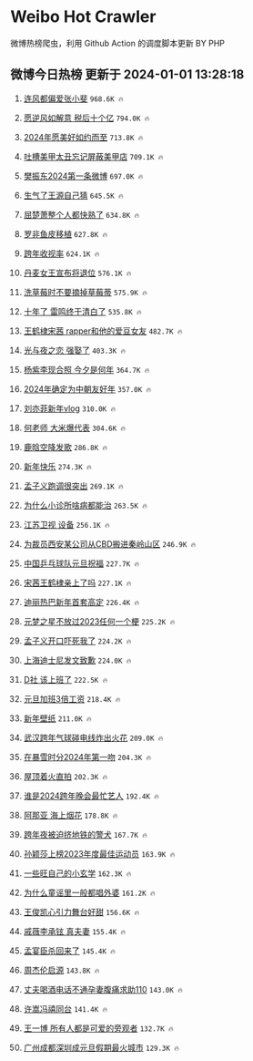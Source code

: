 # Weibo Hot Crawler 



微博热榜爬虫，利用 Github Action 的调度脚本更新 BY PHP 


## 微博今日热榜 更新于 2024-01-01 13:28:18 
1. [连风都偏爱张小斐](https://s.weibo.com/weibo?q=%E8%BF%9E%E9%A3%8E%E9%83%BD%E5%81%8F%E7%88%B1%E5%BC%A0%E5%B0%8F%E6%96%90&t=31&band_rank=1&Refer=top) `968.6K 🔥` 

1. [愿逆风如解意 税后十个亿](https://s.weibo.com/weibo?q=%E6%84%BF%E9%80%86%E9%A3%8E%E5%A6%82%E8%A7%A3%E6%84%8F%20%E7%A8%8E%E5%90%8E%E5%8D%81%E4%B8%AA%E4%BA%BF&t=31&band_rank=2&Refer=top) `794.0K 🔥` 

1. [2024年愿美好如约而至](https://s.weibo.com/weibo?q=%232024%E5%B9%B4%E6%84%BF%E7%BE%8E%E5%A5%BD%E5%A6%82%E7%BA%A6%E8%80%8C%E8%87%B3%23&t=31&band_rank=3&Refer=top) `713.8K 🔥` 

1. [吐槽美甲太丑忘记屏蔽美甲店](https://s.weibo.com/weibo?q=%E5%90%90%E6%A7%BD%E7%BE%8E%E7%94%B2%E5%A4%AA%E4%B8%91%E5%BF%98%E8%AE%B0%E5%B1%8F%E8%94%BD%E7%BE%8E%E7%94%B2%E5%BA%97&t=31&band_rank=4&Refer=top) `709.1K 🔥` 

1. [樊振东2024第一条微博](https://s.weibo.com/weibo?q=%23%E6%A8%8A%E6%8C%AF%E4%B8%9C2024%E7%AC%AC%E4%B8%80%E6%9D%A1%E5%BE%AE%E5%8D%9A%23&t=31&band_rank=5&Refer=top) `697.0K 🔥` 

1. [生气了王源自己猜](https://s.weibo.com/weibo?q=%E7%94%9F%E6%B0%94%E4%BA%86%E7%8E%8B%E6%BA%90%E8%87%AA%E5%B7%B1%E7%8C%9C&t=31&band_rank=6&Refer=top) `645.5K 🔥` 

1. [屈楚萧整个人都快熟了](https://s.weibo.com/weibo?q=%E5%B1%88%E6%A5%9A%E8%90%A7%E6%95%B4%E4%B8%AA%E4%BA%BA%E9%83%BD%E5%BF%AB%E7%86%9F%E4%BA%86&t=31&band_rank=7&Refer=top) `634.8K 🔥` 

1. [罗非鱼皮移植](https://s.weibo.com/weibo?q=%E7%BD%97%E9%9D%9E%E9%B1%BC%E7%9A%AE%E7%A7%BB%E6%A4%8D&t=31&band_rank=8&Refer=top) `627.8K 🔥` 

1. [跨年收视率](https://s.weibo.com/weibo?q=%23%E8%B7%A8%E5%B9%B4%E6%94%B6%E8%A7%86%E7%8E%87%23&t=31&band_rank=9&Refer=top) `624.1K 🔥` 

1. [丹麦女王宣布将退位](https://s.weibo.com/weibo?q=%23%E4%B8%B9%E9%BA%A6%E5%A5%B3%E7%8E%8B%E5%AE%A3%E5%B8%83%E5%B0%86%E9%80%80%E4%BD%8D%23&t=31&band_rank=10&Refer=top) `576.1K 🔥` 

1. [洗草莓时不要摘掉草莓蒂](https://s.weibo.com/weibo?q=%E6%B4%97%E8%8D%89%E8%8E%93%E6%97%B6%E4%B8%8D%E8%A6%81%E6%91%98%E6%8E%89%E8%8D%89%E8%8E%93%E8%92%82&t=31&band_rank=11&Refer=top) `575.9K 🔥` 

1. [十年了 雷鸣终于清白了](https://s.weibo.com/weibo?q=%E5%8D%81%E5%B9%B4%E4%BA%86%20%E9%9B%B7%E9%B8%A3%E7%BB%88%E4%BA%8E%E6%B8%85%E7%99%BD%E4%BA%86&t=31&band_rank=12&Refer=top) `535.8K 🔥` 

1. [王鹤棣宋茜 rapper和他的爱豆女友](https://s.weibo.com/weibo?q=%E7%8E%8B%E9%B9%A4%E6%A3%A3%E5%AE%8B%E8%8C%9C%20rapper%E5%92%8C%E4%BB%96%E7%9A%84%E7%88%B1%E8%B1%86%E5%A5%B3%E5%8F%8B&t=31&band_rank=13&Refer=top) `482.7K 🔥` 

1. [光与夜之恋 强娶了](https://s.weibo.com/weibo?q=%E5%85%89%E4%B8%8E%E5%A4%9C%E4%B9%8B%E6%81%8B%20%E5%BC%BA%E5%A8%B6%E4%BA%86&t=31&band_rank=14&Refer=top) `403.3K 🔥` 

1. [杨紫李现合照 今夕是何年](https://s.weibo.com/weibo?q=%E6%9D%A8%E7%B4%AB%E6%9D%8E%E7%8E%B0%E5%90%88%E7%85%A7%20%E4%BB%8A%E5%A4%95%E6%98%AF%E4%BD%95%E5%B9%B4&t=31&band_rank=15&Refer=top) `364.7K 🔥` 

1. [2024年确定为中朝友好年](https://s.weibo.com/weibo?q=%232024%E5%B9%B4%E7%A1%AE%E5%AE%9A%E4%B8%BA%E4%B8%AD%E6%9C%9D%E5%8F%8B%E5%A5%BD%E5%B9%B4%23&t=31&band_rank=16&Refer=top) `357.0K 🔥` 

1. [刘亦菲新年vlog](https://s.weibo.com/weibo?q=%E5%88%98%E4%BA%A6%E8%8F%B2%E6%96%B0%E5%B9%B4vlog&t=31&band_rank=17&Refer=top) `310.0K 🔥` 

1. [何老师 大米爆代表](https://s.weibo.com/weibo?q=%E4%BD%95%E8%80%81%E5%B8%88%20%E5%A4%A7%E7%B1%B3%E7%88%86%E4%BB%A3%E8%A1%A8&t=31&band_rank=18&Refer=top) `304.6K 🔥` 

1. [鹿晗空降发歌](https://s.weibo.com/weibo?q=%23%E9%B9%BF%E6%99%97%E7%A9%BA%E9%99%8D%E5%8F%91%E6%AD%8C%23&t=31&band_rank=19&Refer=top) `286.8K 🔥` 

1. [新年快乐](https://s.weibo.com/weibo?q=%23%E6%96%B0%E5%B9%B4%E5%BF%AB%E4%B9%90%23&t=31&band_rank=20&Refer=top) `274.3K 🔥` 

1. [孟子义跑调很突出](https://s.weibo.com/weibo?q=%E5%AD%9F%E5%AD%90%E4%B9%89%E8%B7%91%E8%B0%83%E5%BE%88%E7%AA%81%E5%87%BA&t=31&band_rank=21&Refer=top) `269.1K 🔥` 

1. [为什么小诊所啥病都能治](https://s.weibo.com/weibo?q=%E4%B8%BA%E4%BB%80%E4%B9%88%E5%B0%8F%E8%AF%8A%E6%89%80%E5%95%A5%E7%97%85%E9%83%BD%E8%83%BD%E6%B2%BB&t=31&band_rank=22&Refer=top) `263.5K 🔥` 

1. [江苏卫视 设备](https://s.weibo.com/weibo?q=%E6%B1%9F%E8%8B%8F%E5%8D%AB%E8%A7%86%20%E8%AE%BE%E5%A4%87&t=31&band_rank=23&Refer=top) `256.1K 🔥` 

1. [为裁员西安某公司从CBD搬进秦岭山区](https://s.weibo.com/weibo?q=%23%E4%B8%BA%E8%A3%81%E5%91%98%E8%A5%BF%E5%AE%89%E6%9F%90%E5%85%AC%E5%8F%B8%E4%BB%8ECBD%E6%90%AC%E8%BF%9B%E7%A7%A6%E5%B2%AD%E5%B1%B1%E5%8C%BA%23&t=31&band_rank=24&Refer=top) `246.9K 🔥` 

1. [中国乒乓球队元旦祝福](https://s.weibo.com/weibo?q=%23%E4%B8%AD%E5%9B%BD%E4%B9%92%E4%B9%93%E7%90%83%E9%98%9F%E5%85%83%E6%97%A6%E7%A5%9D%E7%A6%8F%23&t=31&band_rank=25&Refer=top) `227.7K 🔥` 

1. [宋茜王鹤棣亲上了吗](https://s.weibo.com/weibo?q=%E5%AE%8B%E8%8C%9C%E7%8E%8B%E9%B9%A4%E6%A3%A3%E4%BA%B2%E4%B8%8A%E4%BA%86%E5%90%97&t=31&band_rank=26&Refer=top) `227.1K 🔥` 

1. [迪丽热巴新年首套高定](https://s.weibo.com/weibo?q=%E8%BF%AA%E4%B8%BD%E7%83%AD%E5%B7%B4%E6%96%B0%E5%B9%B4%E9%A6%96%E5%A5%97%E9%AB%98%E5%AE%9A&t=31&band_rank=27&Refer=top) `226.4K 🔥` 

1. [元梦之星不放过2023任何一个梗](https://s.weibo.com/weibo?q=%23%E5%85%83%E6%A2%A6%E4%B9%8B%E6%98%9F%E4%B8%8D%E6%94%BE%E8%BF%872023%E4%BB%BB%E4%BD%95%E4%B8%80%E4%B8%AA%E6%A2%97%23&t=31&band_rank=28&Refer=top) `225.2K 🔥` 

1. [孟子义开口吓死我了](https://s.weibo.com/weibo?q=%E5%AD%9F%E5%AD%90%E4%B9%89%E5%BC%80%E5%8F%A3%E5%90%93%E6%AD%BB%E6%88%91%E4%BA%86&t=31&band_rank=29&Refer=top) `224.2K 🔥` 

1. [上海迪士尼发文致歉](https://s.weibo.com/weibo?q=%23%E4%B8%8A%E6%B5%B7%E8%BF%AA%E5%A3%AB%E5%B0%BC%E5%8F%91%E6%96%87%E8%87%B4%E6%AD%89%23&t=31&band_rank=30&Refer=top) `224.0K 🔥` 

1. [D社 该上班了](https://s.weibo.com/weibo?q=D%E7%A4%BE%20%E8%AF%A5%E4%B8%8A%E7%8F%AD%E4%BA%86&t=31&band_rank=31&Refer=top) `222.5K 🔥` 

1. [元旦加班3倍工资](https://s.weibo.com/weibo?q=%23%E5%85%83%E6%97%A6%E5%8A%A0%E7%8F%AD3%E5%80%8D%E5%B7%A5%E8%B5%84%23&t=31&band_rank=32&Refer=top) `218.4K 🔥` 

1. [新年壁纸](https://s.weibo.com/weibo?q=%E6%96%B0%E5%B9%B4%E5%A3%81%E7%BA%B8&t=31&band_rank=33&Refer=top) `211.0K 🔥` 

1. [武汉跨年气球碰电线炸出火花](https://s.weibo.com/weibo?q=%23%E6%AD%A6%E6%B1%89%E8%B7%A8%E5%B9%B4%E6%B0%94%E7%90%83%E7%A2%B0%E7%94%B5%E7%BA%BF%E7%82%B8%E5%87%BA%E7%81%AB%E8%8A%B1%23&t=31&band_rank=34&Refer=top) `209.0K 🔥` 

1. [在暴雪时分2024年第一吻](https://s.weibo.com/weibo?q=%23%E5%9C%A8%E6%9A%B4%E9%9B%AA%E6%97%B6%E5%88%862024%E5%B9%B4%E7%AC%AC%E4%B8%80%E5%90%BB%23&t=31&band_rank=35&Refer=top) `204.3K 🔥` 

1. [屋顶着火直拍](https://s.weibo.com/weibo?q=%E5%B1%8B%E9%A1%B6%E7%9D%80%E7%81%AB%E7%9B%B4%E6%8B%8D&t=31&band_rank=36&Refer=top) `202.3K 🔥` 

1. [谁是2024跨年晚会最忙艺人](https://s.weibo.com/weibo?q=%23%E8%B0%81%E6%98%AF2024%E8%B7%A8%E5%B9%B4%E6%99%9A%E4%BC%9A%E6%9C%80%E5%BF%99%E8%89%BA%E4%BA%BA%23&t=31&band_rank=37&Refer=top) `192.4K 🔥` 

1. [阿那亚 海上烟花](https://s.weibo.com/weibo?q=%E9%98%BF%E9%82%A3%E4%BA%9A%20%E6%B5%B7%E4%B8%8A%E7%83%9F%E8%8A%B1&t=31&band_rank=38&Refer=top) `178.8K 🔥` 

1. [跨年夜被迫挤地铁的警犬](https://s.weibo.com/weibo?q=%E8%B7%A8%E5%B9%B4%E5%A4%9C%E8%A2%AB%E8%BF%AB%E6%8C%A4%E5%9C%B0%E9%93%81%E7%9A%84%E8%AD%A6%E7%8A%AC&t=31&band_rank=39&Refer=top) `167.7K 🔥` 

1. [孙颖莎上榜2023年度最佳运动员](https://s.weibo.com/weibo?q=%23%E5%AD%99%E9%A2%96%E8%8E%8E%E4%B8%8A%E6%A6%9C2023%E5%B9%B4%E5%BA%A6%E6%9C%80%E4%BD%B3%E8%BF%90%E5%8A%A8%E5%91%98%23&t=31&band_rank=40&Refer=top) `163.9K 🔥` 

1. [一些旺自己的小玄学](https://s.weibo.com/weibo?q=%E4%B8%80%E4%BA%9B%E6%97%BA%E8%87%AA%E5%B7%B1%E7%9A%84%E5%B0%8F%E7%8E%84%E5%AD%A6&t=31&band_rank=41&Refer=top) `162.3K 🔥` 

1. [为什么童谣里一般都唱外婆](https://s.weibo.com/weibo?q=%E4%B8%BA%E4%BB%80%E4%B9%88%E7%AB%A5%E8%B0%A3%E9%87%8C%E4%B8%80%E8%88%AC%E9%83%BD%E5%94%B1%E5%A4%96%E5%A9%86&t=31&band_rank=42&Refer=top) `161.2K 🔥` 

1. [王俊凯心引力舞台好甜](https://s.weibo.com/weibo?q=%23%E7%8E%8B%E4%BF%8A%E5%87%AF%E5%BF%83%E5%BC%95%E5%8A%9B%E8%88%9E%E5%8F%B0%E5%A5%BD%E7%94%9C%23&t=31&band_rank=43&Refer=top) `156.6K 🔥` 

1. [戚薇李承铉 真夫妻](https://s.weibo.com/weibo?q=%E6%88%9A%E8%96%87%E6%9D%8E%E6%89%BF%E9%93%89%20%E7%9C%9F%E5%A4%AB%E5%A6%BB&t=31&band_rank=44&Refer=top) `155.4K 🔥` 

1. [孟宴臣杀回来了](https://s.weibo.com/weibo?q=%E5%AD%9F%E5%AE%B4%E8%87%A3%E6%9D%80%E5%9B%9E%E6%9D%A5%E4%BA%86&t=31&band_rank=45&Refer=top) `145.4K 🔥` 

1. [周杰伦启源](https://s.weibo.com/weibo?q=%23%E5%91%A8%E6%9D%B0%E4%BC%A6%E5%90%AF%E6%BA%90%23&t=31&band_rank=46&Refer=top) `143.8K 🔥` 

1. [丈夫喝酒电话不通孕妻腹痛求助110](https://s.weibo.com/weibo?q=%23%E4%B8%88%E5%A4%AB%E5%96%9D%E9%85%92%E7%94%B5%E8%AF%9D%E4%B8%8D%E9%80%9A%E5%AD%95%E5%A6%BB%E8%85%B9%E7%97%9B%E6%B1%82%E5%8A%A9110%23&t=31&band_rank=47&Refer=top) `143.0K 🔥` 

1. [许嵩冯禧同台](https://s.weibo.com/weibo?q=%23%E8%AE%B8%E5%B5%A9%E5%86%AF%E7%A6%A7%E5%90%8C%E5%8F%B0%23&t=31&band_rank=48&Refer=top) `141.4K 🔥` 

1. [王一博 所有人都是可爱的旁观者](https://s.weibo.com/weibo?q=%E7%8E%8B%E4%B8%80%E5%8D%9A%20%E6%89%80%E6%9C%89%E4%BA%BA%E9%83%BD%E6%98%AF%E5%8F%AF%E7%88%B1%E7%9A%84%E6%97%81%E8%A7%82%E8%80%85&t=31&band_rank=49&Refer=top) `132.7K 🔥` 

1. [广州成都深圳成元旦假期最火城市](https://s.weibo.com/weibo?q=%23%E5%B9%BF%E5%B7%9E%E6%88%90%E9%83%BD%E6%B7%B1%E5%9C%B3%E6%88%90%E5%85%83%E6%97%A6%E5%81%87%E6%9C%9F%E6%9C%80%E7%81%AB%E5%9F%8E%E5%B8%82%23&t=31&band_rank=50&Refer=top) `129.3K 🔥` 

